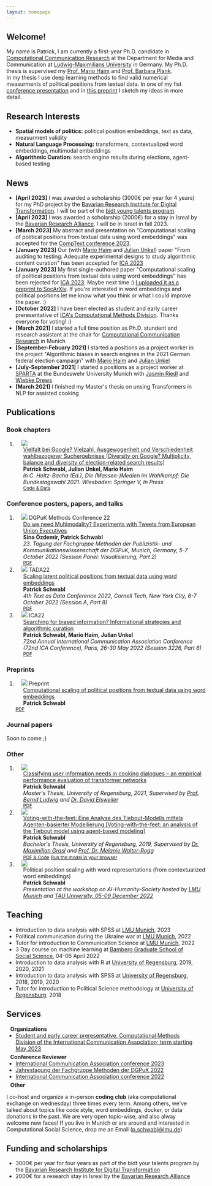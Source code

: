```yaml
---
layout: homepage
---
```


## Welcome!

My name is Patrick, I am currently a first-year Ph.D. candidate in [Computational Communication Research](https://www.en.ifkw.uni-muenchen.de/research/chairs/haim/profile/index.html) at the Department for Media and Communication at [Ludwig-Maximilians University](https://www.lmu.de/en/) in Germany.
My Ph.D. thesis is supervised my [Prof. Mario Haim](https://www.en.ifkw.uni-muenchen.de/staff/full_professors/haim_mario/index.html) and [Prof. Barbara Plank](https://www.cis.uni-muenchen.de/personen/professoren/bplank/index.html).  
In my thesis I use deep learning methods to find valid numerical measurments of political positions from textual data. In one of my fist [conference presentation](https://doi.org/10.5281/zenodo.7308196) and in [this preprint](https://doi.org/10.31235/osf.io/rb4sp) I sketch my ideas in more detail.


## Research Interests

- **Spatial models of politics:** political position embeddings, text as data, measurment validity
- **Natural Language Processing:** transformers, contextualized word embeddings, multimodal embeddings
- **Algorithmic Curation:** search engine results during elections, agent-based testing

## News


- **[April 2023]** I was awarded a scholarship (3000€ per year for 4 years) for my PhD project by the [Bavarian Research Institute for Digital Transformation](https://en.bidt.digital/). I will be part of the [bidt young talents program](https://www.bidt.digital/foerderprogramme/#graduate-center). 
- **[April 2023]** I was awarded a scholarship (2000€) for a stay in Isreal by the [Bavarian Research Alliance](https://www.bayfor.org/en/). I will be in Israel in fall 2023.
- **[March 2023]** My abstract and presentation on "Computational scaling of political positions from textual data using word embeddings" was accepted for the [CompText conference 2023](https://www.comptextconference.org/).
- **[January 2023]** Our (with [Mario Haim](https://haim.it/academia/) and [Julian Unkel](https://julianunkel.com/)) paper "From auditing to testing: Adequate experimental designs to study algorithmic content curation" has been accepted for [ICA 2023](https://www.icahdq.org/)
- **[January 2023]** My first single-authored paper "Computational scaling of political positions from textual data using word embeddings" has been rejected for [ICA 2023](https://www.icahdq.org/). Maybe next time :) [I uploaded it as a preprint to SocArXiv](https://doi.org/10.31235/osf.io/rb4sp). If you're interested in word embeddings and political positions let me know what you think or what I could improve the paper. :)
- **[October 2022]** I have been elected as student and early career preresentative of [ICA's Computational Methods Division](https://twitter.com/ica_cm). Thanks everyone for voting! :)
- **[March 2021]** I started a full time position as Ph.D. stundent and research assistant at the chair for [Computational Communication Research](https://www.en.ifkw.uni-muenchen.de/research/chairs/haim/profile/index.html) in Munich
- **[September-Febuary 2021]** I started a positions as a project worker in the project "Algorithmic biases in search engines in the 2021 German federal election campaign" with [Mario Haim](https://haim.it/academia/) and [Julian Unkel](https://julianunkel.com/)
- **[July-September 2021]** I started a positions as a project worker at [SPARTA](https://twitter.com/projekt_sparta) at the Bundeswehr University Munich with [Jasmin Riedl](https://www.unibw.de/politikwissenschaft/professuren/lehrstuhl-invr/riedl) and [Wiebke Drews](https://sites.google.com/view/wiebkedrews/)
- **[March 2021]** I finished my Master's thesis on unsing Transformers in NLP for assisted cooking



## Publications

### Book chapters

<!-- <h2 id="publications" style="margin: 2px 0px -15px;">Publications<temp style="font-size:15px;">[</temp><a href="https://scholar.google.com/citations?user=B7jHLRwAAAAJ&hl" target="_blank" style="font-size:15px;">Google Scholar</a><temp style="font-size:15px;">]</temp><temp style="font-size:15px;">
<h3 id="publications" style="margin: 2px 0px -15px;">Book chapters<temp style="font-size:15px;"> -->

<div class="publications">
<ol class="bibliography">
<li>
<div class="pub-row">
  <div class="col-sm-3 abbr" style="position: relative;padding-right: 15px;padding-left: 15px;">
    <img src=" ./assets/img/google_paper.png" class="teaser img-fluid z-depth-1">
            <!-- <abbr class="badge">TPAMI</abbr> -->
  </div>
  <div id="peng2021copo" class="col-sm-9" style="position: relative;width: 100%;padding-right: 15px;padding-left: 20px;">
      <div class="title"><a href="https://osf.io/438mc">Vielfalt bei Google? Vielzahl, Ausgewogenheit und Verschiedenheit wahlbezogener Suchergebnisse [Diversity on Google? Multiplicity, balance and diversity of election-related search results]</a></div>
      <div class="author"><strong><b>Patrick Schwabl</b>, Julian Unkel, Mario Haim</strong></div>
      <div class="periodical"><em>In C. Holtz-Bacha (Ed.), Die (Massen-)Medien im Wahlkampf: Die Bundestagswahl 2021. Wiesbaden: Springer V, In Press</em>
      </div>
    <div class="links">
      <!-- <a href="https://ieeexplore.ieee.org/document/9173698" class="btn btn-sm z-depth-0" role="button" target="_blank" style="font-size:12px;">PDF</a> -->
      <a href="https://osf.io/438mc" class="btn btn-sm z-depth-0" role="button" target="_blank" style="font-size:12px;">Code & Data</a>
      <!-- <a href="https://bib.yliu.me/TPAMI22.txt" class="btn btn-sm z-depth-0" role="button" target="_blank" style="font-size:12px;">BibTex</a> -->
    </div>
  </div>
</div>
</li>
</ol>
</div>

  
### Conference posters, papers, and talks

<div class="publications">
<ol class="bibliography">



<li>
<div class="pub-row">
  <div class="col-sm-3 abbr" style="position: relative;padding-right: 15px;padding-left: 15px;">
    <img src=" ./assets/img/dgpuk_methoden_22.png" class="teaser img-fluid z-depth-1">
            <abbr class="badge">DGPuK Methods Conference 22</abbr>
  </div>
  <div id="peng2021copo" class="col-sm-9" style="position: relative;width: 100%;padding-right: 15px;padding-left: 20px;">
      <div class="title"><a href="https://doi.org/10.5281/zenodo.7308244">Do we need Multimodality? Experiments with Tweets from European Union Executives</a></div>
      <div class="author"><strong><b>Sina Özdemir, Patrick Schwabl</b></strong></div>
      <div class="periodical"><em>23. Tagung der Fachgruppe Methoden der Publizistik- und Kommunikationswissenschaft der DGPuK, Munich, Germany, 5-7 October 2022 (Session Panel: Visualisierung, Part 2)</em>
      </div>
    <div class="links">
      <a href="https://doi.org/10.5281/zenodo.7308244" class="btn btn-sm z-depth-0" role="button" target="_blank" style="font-size:12px;">PDF</a>
      <!-- <a href="https://osf.io/438mc" class="btn btn-sm z-depth-0" role="button" target="_blank" style="font-size:12px;">Code</a> -->
      <!-- <a href="https://bib.yliu.me/TPAMI22.txt" class="btn btn-sm z-depth-0" role="button" target="_blank" style="font-size:12px;">BibTex</a> -->
    </div>
  </div>
</div>
</li>



<li>
<div class="pub-row">
  <div class="col-sm-3 abbr" style="position: relative;padding-right: 15px;padding-left: 15px;">
    <img src=" ./assets/img/tada_22.png" class="teaser img-fluid z-depth-1">
            <abbr class="badge">TADA22</abbr>
  </div>
  <div id="peng2021copo" class="col-sm-9" style="position: relative;width: 100%;padding-right: 15px;padding-left: 20px;">
      <div class="title"><a href="https://doi.org/10.5281/zenodo.7308196">Scaling latent political positions from textual data using word embeddings</a></div>
      <div class="author"><strong><b>Patrick Schwabl</b></strong></div>
      <div class="periodical"><em>4th Text as Data Conference 2022, Cornell Tech, New York City, 6-7 October 2022 (Session A, Part 8)</em>
      </div>
    <div class="links">
      <a href="https://doi.org/10.5281/zenodo.7308196" class="btn btn-sm z-depth-0" role="button" target="_blank" style="font-size:12px;">PDF</a>
      <!-- <a href="https://osf.io/438mc" class="btn btn-sm z-depth-0" role="button" target="_blank" style="font-size:12px;">Code</a> -->
      <!-- <a href="https://bib.yliu.me/TPAMI22.txt" class="btn btn-sm z-depth-0" role="button" target="_blank" style="font-size:12px;">BibTex</a> -->
    </div>
  </div>
</div>
</li>



<li>
<div class="pub-row">
  <div class="col-sm-3 abbr" style="position: relative;padding-right: 15px;padding-left: 15px;">
    <img src=" ./assets/img/ica_22.png" class="teaser img-fluid z-depth-1">
            <abbr class="badge">ICA22</abbr>
  </div>
  <div id="peng2021copo" class="col-sm-9" style="position: relative;width: 100%;padding-right: 15px;padding-left: 20px;">
      <div class="title"><a href="https://doi.org/10.5281/zenodo.7308072">Searching for biased information? Informational strategies and algorithmic curation</a></div>
      <div class="author"><strong><b>Patrick Schwabl</b>, Mario Haim, Julian Unkel</strong></div>
      <div class="periodical"><em>72nd Annual International Communication Association Conference (72nd ICA Conference), Paris, 26-30 May 2022 (Session 3226, Part 6)</em>
      </div>
    <div class="links">
      <a href="https://doi.org/10.5281/zenodo.7308072" class="btn btn-sm z-depth-0" role="button" target="_blank" style="font-size:12px;">PDF</a>
      <!-- <a href="https://osf.io/438mc" class="btn btn-sm z-depth-0" role="button" target="_blank" style="font-size:12px;">Code & Data</a> -->
      <!-- <a href="https://bib.yliu.me/TPAMI22.txt" class="btn btn-sm z-depth-0" role="button" target="_blank" style="font-size:12px;">BibTex</a> -->
    </div>
  </div>
</div>
</li>

</ol>
</div>


### Preprints

<div class="publications">
<ol class="bibliography">




<li>
<div class="pub-row">
  <div class="col-sm-3 abbr" style="position: relative;padding-right: 15px;padding-left: 15px;">
    <img src=" ./assets/img/preprint.png" class="teaser img-fluid z-depth-1">
            <abbr class="badge">Preprint</abbr>
  </div>
  <div id="peng2021copo" class="col-sm-9" style="position: relative;width: 100%;padding-right: 15px;padding-left: 20px;">
      <div class="title"><a href="https://doi.org/10.31235/osf.io/rb4sp">Computational scaling of political positions from textual data using word embeddings</a></div>
      <div class="author"><strong><b>Patrick Schwabl</b></strong></div>
      </div>
    <div class="links">
      <a href="https://doi.org/10.31235/osf.io/rb4sp" class="btn btn-sm z-depth-0" role="button" target="_blank" style="font-size:12px;">PDF</a>
      <!-- <a href="https://osf.io/438mc" class="btn btn-sm z-depth-0" role="button" target="_blank" style="font-size:12px;">Code</a> -->
      <!-- <a href="https://bib.yliu.me/TPAMI22.txt" class="btn btn-sm z-depth-0" role="button" target="_blank" style="font-size:12px;">BibTex</a> -->
    </div>
  </div>
</div>
</li>


</ol>

### Journal papers

Soon to come ;)

### Other

<div class="publications">
<ol class="bibliography">

<li>
<div class="pub-row">
  <div class="col-sm-3 abbr" style="position: relative;padding-right: 15px;padding-left: 15px;">
    <img src=" ./assets/img/bert_attention.png" class="teaser img-fluid z-depth-1">
            <!-- <abbr class="badge">Master's Thesis</abbr> -->
  </div>
  <div id="peng2021copo" class="col-sm-9" style="position: relative;width: 100%;padding-right: 15px;padding-left: 20px;">
      <div class="title"><a href="https://epub.uni-regensburg.de/46308/">Classifying user information needs in cooking dialogues – an empirical performance evaluation of transformer networks </a></div>
      <div class="author"><strong><b>Patrick Schwabl</b></strong></div>
      <div class="periodical"><em>Master's Thesis, University of Regensburg, 2021, Supervised by <a href="https://www.uni-regensburg.de/sprache-literatur-kultur/informationswissenschaft/mitarbeiter/bernd-ludwig/index.html">Prof. Bernd Ludwig</a> and <a href="https://www.uni-regensburg.de/sprache-literatur-kultur/informationswissenschaft/mitarbeiter/david-elsweiler/index.html">Dr. David Elsweiler</a></em>
      </div>
    <div class="links">
      <a href="https://epub.uni-regensburg.de/46308/" class="btn btn-sm z-depth-0" role="button" target="_blank" style="font-size:12px;">PDF</a>
      <!-- <a href="https://osf.io/438mc" class="btn btn-sm z-depth-0" role="button" target="_blank" style="font-size:12px;">Code</a> -->
      <!-- <a href="https://bib.yliu.me/TPAMI22.txt" class="btn btn-sm z-depth-0" role="button" target="_blank" style="font-size:12px;">BibTex</a> -->
    </div>
  </div>
</div>
</li>


<li>
<div class="pub-row">
  <div class="col-sm-3 abbr" style="position: relative;padding-right: 15px;padding-left: 15px;">
    <img src=" ./assets/img/tiebout-1.png" class="teaser img-fluid z-depth-1">
            <!-- <abbr class="badge">Master's Thesis</abbr> -->
  </div>
  <div id="peng2021copo" class="col-sm-9" style="position: relative;width: 100%;padding-right: 15px;padding-left: 20px;">
      <div class="title"><a href="https://doi.org/10.5281/zenodo.7515125">Voting-with-the-feet: Eine Analyse des Tiebout-Modells mittels Agenten-basierter Modellierung [Voting-with-the-feet: an analysis of the Tiebout model using agent-based modeling] </a></div>
      <div class="author"><strong><b>Patrick Schwabl</b></strong></div>
      <div class="periodical"><em>Bachelor's Thesis, University of Regensburg, 2019, Supervised by <a href="https://www.uni-regensburg.de/philosophie-kunst-geschichte-gesellschaft/politikwissenschaft/institut/lehrkraft-besondere/index.html">Dr. Maximilian Grasl</a> and <a href="https://www.uni-regensburg.de/philosophie-kunst-geschichte-gesellschaft/methoden-politikwissenschaft/walter-rogg/index.html">Prof. Dr. Melanie Walter-Rogg</a></em>
      </div>
    <div class="links">
      <a href="https://doi.org/10.5281/zenodo.7515125" class="btn btn-sm z-depth-0" role="button" target="_blank" style="font-size:12px;">PDF & Code</a>
      <a href="https://modelingcommons.org/browse/one_model/6041" class="btn btn-sm z-depth-0" role="button" target="_blank" style="font-size:12px;">Run the model in your browser</a>
      <!-- <a href="https://bib.yliu.me/TPAMI22.txt" class="btn btn-sm z-depth-0" role="button" target="_blank" style="font-size:12px;">BibTex</a> -->
    </div>
  </div>
</div>
</li>



<li>
<div class="pub-row">
  <div class="col-sm-3 abbr" style="position: relative;padding-right: 15px;padding-left: 15px;">
    <img src=" ./assets/img/lmu_tau.png" class="teaser img-fluid z-depth-1">
            <!-- <abbr class="badge">Master's Thesis</abbr> -->
  </div>
  <div id="peng2021copo" class="col-sm-9" style="position: relative;width: 100%;padding-right: 15px;padding-left: 20px;">
      <div class="title">Political position scaling with word representations (from contextualized word embeddings)</div>
      <div class="author"><strong><b>Patrick Schwabl</b></strong></div>
      <div class="periodical"><em>Presentation at the workshop on AI-Humanity-Society hosted by <a href="https://www.lmu.de/de/index.html">LMU Munich</a> and <a href="https://english.tau.ac.il/">TAU University, 05-09 December 2022</a></em>
      </div>
    <!-- <div class="links">
      <a href="https://epub.uni-regensburg.de/46308/" class="btn btn-sm z-depth-0" role="button" target="_blank" style="font-size:12px;">PDF</a>
      <a href="https://osf.io/438mc" class="btn btn-sm z-depth-0" role="button" target="_blank" style="font-size:12px;">Code</a>
      <a href="https://bib.yliu.me/TPAMI22.txt" class="btn btn-sm z-depth-0" role="button" target="_blank" style="font-size:12px;">BibTex</a>
    </div> -->
  </div>
</div>
</li>



</ol>
</div>

## Teaching

- Introduction to data analysis with SPSS at [LMU Munich](https://www.lmu.de/de/index.html), 2023
- Political communication during the Ukraine war at [LMU Munich](https://www.lmu.de/de/index.html), 2022
- Tutor for introduction to Communication Science at [LMU Munich](https://www.lmu.de/de/index.html), 2022
- 3 Day course on machine learning at [Bamberg Graduate School of Social Science](https://www.uni-bamberg.de/en/bagss/), 04-06 April 2022
- Introduction to data analysis with R at [University of Regensburg](https://www.uni-regensburg.de/), 2019, 2020, 2021
- Introduction to data analysis with SPSS at [University of Regensburg](https://www.uni-regensburg.de/), 2018, 2019, 2020
- Tutor for introduction to Political Science methodology at [University of Regensburg](https://www.uni-regensburg.de/), 2018

## Services

<h4 style="margin:0 10px 0;">Organizations</h4>

<ul style="margin:0 0 5px;">
  <li><a href="https://www.icahdq.org/group/compmethds"><autocolor>Student and early career preresentative, Computational Methods Division of the International Communication Association; term starting May 2023</autocolor></a></li>
</ul>


<h4 style="margin:0 10px 0;">Conference Reviewer</h4>

<ul style="margin:0 0 5px;">
  <li><a href="https://www.icahdq.org/mpage/ICA23"><autocolor>International Communication Association conference 2023</autocolor></a></li>
  <li><a href="https://www.dgpuk.de/de/methoden-der-publizistik-und-kommunikationswissenschaft.html"><autocolor>Jahrestagung der Fachgruppe Methoden der DGPuK 2022</autocolor></a></li>
  <li><a href="https://www.icahdq.org/page/ICA2022"><autocolor>International Communication Association conference 2022</autocolor></a></li>
</ul>

<h4 style="margin:0 10px 0;">Other</h4>

I co-host and organize a in-person **coding club** (aka computational exchange on wednesday) three times every term. Among others, we've talked about topics like code style, word embeddings, docker, or data donations in the past. We are very open topic-wise, and also alway welcome new faces! If you live in Munich or are around and interested in Computational Social Science, drop me an Email (p.schwabl@lmu.de)

## Funding and scholarships

- 3000€ per year for four years as part of the bidt your talents program by the [Bavarian Research Institute for Digital Transformation](https://en.bidt.digital/)
- 2000€ for a research stay in Isreal by the [Bavarian Research Alliance](https://www.bayfor.org/en/)

